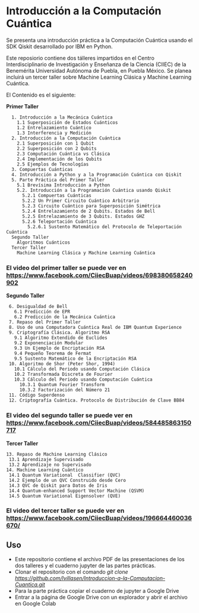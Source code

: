 # Introducción a la Computación Cuántica
Se presenta una introducción práctica a la Computación Cuántica usando el SDK Qiskit desarrollado por IBM en Python. 

Este reposiorio contiene dos tálleres impartidos en el Centro Interdisciplinario de Investigación y Enseñanza de la Ciencia (CIIEC) de la Benemérita Universidad Autónoma de Puebla, en Puebla México. Se planea incluirá un tercer taller sobre Machine Learning Clásica y Machine Learning Cuántica.

El Contenido es el siguiente:

**Primer Taller**
```                       
  1. Introducción a la Mecánica Cuántica
    1.1 Superposición de Estados Cuánticos
    1.2 Entrelazamiento Cuántico
    1.3 Interferencia y Medición
  2. Introducción a la Computación Cuántica
    2.1 Superposición con 1 Qubit
    2.2 Superposición con 2 Qubits
    2.3 Computación Cuántica vs Clásica
    2.4 Implementación de los Qubits
    2.5 Ejemplos de Tecnologías
  3. Compuertas Cuánticas
  4. Introducción a Python y a la Programación Cuántica con Qiskit
  5. Parte Práctica del Primer Taller
    5.1 Brevísima Introducción a Python
    5.2. Introducción a la Programación Cuántica usando Qiskit
      5.2.1 Compuertas Cuánticas
      5.2.2 Un Primer Circuito Cuántico Arbitrario
      5.2.3 Circuito Cuántico para Superposición Simétrica
      5.2.4 Entrelazamiento de 2 Qubits. Estados de Bell
      5.2.5 Entrelazamiento de 3 Qubits. Estados GHZ
      5.2.6 Teleportación Cuántica
        5.2.6.1 Sustento Matemático del Protocolo de Teleportación Cuántica
  Segundo Taller
    Algoritmos Cuánticos
  Tercer Taller
    Machine Learning Clásica y Machine Learning Cuántica
```  
### El video del primer taller se puede ver en https://www.facebook.com/CiiecBuap/videos/698380658240902
 
**Segundo Taller**
 ```  
  6. Desigualdad de Bell
    6.1 Predicción de EPR
    6.2 Predicción de la Mecánica Cuántica
  7. Repaso del Primer Taller
  8. Uso de una Computadora Cuántica Real de IBM Quantum Experience
  9. Criptografía Clásica. Algoritmo RSA
    9.1 Algoritmo Extendido de Euclides
    9.2 Exponenciación Modular
    9.3 Un Ejemplo de Encriptación RSA
    9.4 Pequeño Teorema de Fermat
    9.5 Sustento Matemático de la Encriptación RSA
  10. Algoritmo de Shor (Peter Shor, 1994)
    10.1 Cálculo del Periodo usando Computación Clásica
    10.2 Transformada Discreta de Fourier
    10.3 Cálculo del Periodo usando Computación Cuántica
      10.3.1 Quantum Fourier Transform
      10.3.2 Factorización del Número 21
  11. Código Superdenso
  12. Criptografía Cuántica. Protocolo de Distribución de Clave BB84
```   
### El video del segundo taller se puede ver en https://www.facebook.com/CiiecBuap/videos/584485863150717

**Tercer Taller**
 ```  
13. Repaso de Machine Learning Clásico
  13.1 Aprendizaje Supervisado
  13.2 Aprendizaje no Supervisado
14. Machine Learning Cuántico
  14.1 Quantum Variational  Classifier (QVC)
  14.2 Ejemplo de un QVC Construido desde Cero
  14.3 QVC de Qiskit para Datos de Iris
  14.4 Quantum-enhanced Support Vector Machine (QSVM)
  14.5 Quantum Variational Eigensolver (QVE)
```   

### El video del tercer taller se puede ver en https://www.facebook.com/CiiecBuap/videos/196664460036670/


## Uso
- Este repositorio contiene el archivo PDF de las presentaciones de los dos talleres y el cuaderno jupyter de las partes prácticas.
- Clonar el repositorio con el comando *git clone https://github.com/lvillasen/Introduccion-a-la-Computacion-Cuantica.git*
- Para la parte práctica copiar el cuaderno de jupyter a Google Drive
- Entrar a la página de Google Drive con un explorador y abrir el archivo en Google Colab
